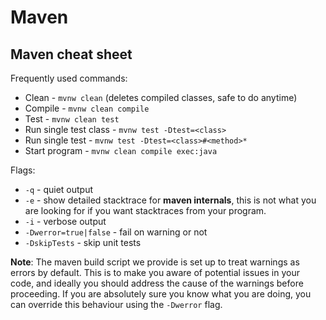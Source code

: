 Maven
=====

## Maven cheat sheet

Frequently used commands:

 - Clean - `mvnw clean` (deletes compiled classes, safe to do anytime)
 - Compile - `mvnw clean compile`
 - Test - `mvnw clean test`
 - Run single test class -  `mvnw test -Dtest=<class>`
 - Run single test -  `mvnw test -Dtest=<class>#<method>*`
 - Start program - `mvnw clean compile exec:java`

Flags:

 - `-q` - quiet output
 - `-e` - show detailed stacktrace for **maven internals**, this is not what you are looking for if you want stacktraces from your program.
 - `-i` - verbose output
 - `-Dwerror=true|false` - fail on warning or not
 - `-DskipTests` - skip unit tests

**Note**: The maven build script we provide is set up to treat warnings as errors by default. This is to make you aware of potential issues in your code, and ideally you should address the cause of the warnings before proceeding. If you are absolutely sure you know what you are doing, you can override this behaviour using the `-Dwerror` flag.


